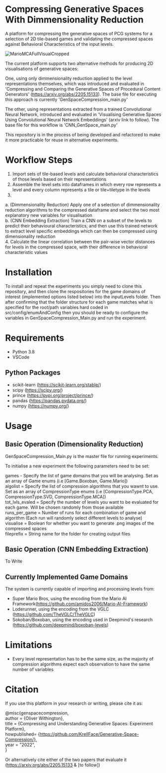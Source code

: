 # Compressing Generative Spaces With Dimmensionality Reduction

A platform for compressing the generative spaces of PCG systems for a selection of 2D tile-based games and validating the compressed spaces against Behavioral Characteristics of the input levels.

![MarioMCAFullVisualCropped](https://user-images.githubusercontent.com/16071406/161237863-cb730510-34e8-47de-a30b-f0e2f47863ef.png)

The current platform supports two alternative methods for producing 2D visualisations of generative spaces: 

One, using only dimmensionality reduction applied to the level representations themselves, which was introduced and evaluated in 'Compressing and Comparing the Generative Spaces of Procedural Content Generators' (https://arxiv.org/abs/2205.15133). The base file for executing this approach is currently 'GenSpaceCompression_main.py'

The other, using representations extracted from a trained Convolutional Neural Network, introduced and evaluated in 'Visualising Generative Spaces Using Convolutional Neural Network Embeddings' (arxiv link to follow). The base file for this workflow is 'CNN_GenSpace_main.py'

This repository is in the process of being developed and refactored to make it more practicable for reuse in alternative experiments.

# Workflow Steps

1. Import sets of tile-based levels and calculate behavioral characteristics of those levels based on their representations
2. Assemble the level sets into dataframes in which every row represents a level and every column represents a tile or tile+tiletype in the levels  
3.
  a. (Dimmensionality Reduction) Apply one of a selection of dimmensionality reduction algorithms to the compressed dataframe and select the two most explanatory new variables for visualisation  
  b. (CNN Embedding Extraction) Train a CNN on a subset of the levels to predict their behavioural characteristics, and then use this trained network to extract level specific embeddings which can then be compressed using dimensionality reduction  
4. Calculate the linear correlation between the pair-wise vector distances for levels in the compressed space, with their difference in behavioral characteristic values

# Installation

To install and repeat the experiments you simply need to clone this repository, and then clone the respositories for the game domains of interest (implemented options listed below) into the inputLevels folder. Then after confirming that the folder structure for each game matches what is specified for the root/path variables hard coded in src/config/enumAndConfig then you should be ready to configure the variables in GenSpaceCompression_Main.py and run the experiment.

# Requirements

- Python 3.8
- VSCode

## Python Packages
- scikit-learn (https://scikit-learn.org/stable/) 
- scipy (https://scipy.org/)
- prince (https://pypi.org/project/prince/)
- pandas (https://pandas.pydata.org/)
- numpy (https://numpy.org/)


# Usage 

## Basic Operation (Dimensionality Reduction)

GenSpaceCompression_Main.py is the master file for running experiments.

To initialise a new experiment the following parameters need to be set:

games - Specify the list of game domains that you will be analysing. Set as an array of Game enums (i.e [Game.Boxoban, Game.Mario])  
algolist = Specify the list of compression algorithms that you wawnt to use. Set as an array of CompressionType enums (i.e [CompressionType.PCA, CompressionType.SVD, CompressionType.MCA])  
tot_lvls_evaled = Specify the number of levels you want to be evaluated for each game. Will be chosen randomly from those available  
runs_per_game = Number of runs for each combination of game and algorithm (Each run will randomly select different levels to analyse)  
visualise = Boolean for whether you want to generate .png images of the compressed spaces  
fileprefix =  String name for the folder for creating output files  

## Basic Operation (CNN Embedding Extraction)

To Write

## Currently Implemented Game Domains

The system is currently capable of importing and processing levels from:
- Super Mario Bros, using the encoding from the Mario AI Framework(https://github.com/amidos2006/Mario-AI-Framework)
- Loderunner, using the encoding from the VGLC (https://github.com/TheVGLC/TheVGLC)
- Sokoban/Boxoban, using the encoding used in Deepmind's research (https://github.com/deepmind/boxoban-levels)


# Limitations

- Every level representation has to be the same size, as the majority of compression algorithms expect each observation to have the same number of variables 


# Citation

If you use this platform in your research or writing, please cite it as:

@misc{genspacecompression,  
author = {Oliver Withington},  
title = {Compressing and Understanding Generative Spaces: Experiment Platform},  
howpublished= {https://github.com/KrellFace/Generative-Space-Compression/},  
year = "2022",  
}

Or alternatively cite either of the two papers that evaluate it (https://arxiv.org/abs/2205.15133 & [to follow])
